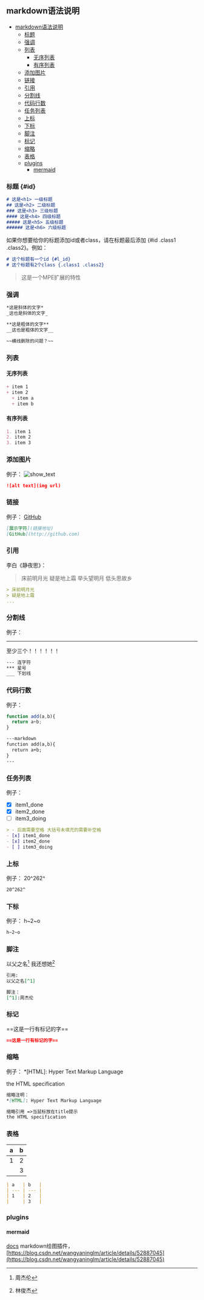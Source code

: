 ## markdown语法说明


<!-- @import "[TOC]" {cmd="toc" depthFrom=1 depthTo=6 orderedList=false} -->

<!-- code_chunk_output -->

* [markdown语法说明](#markdown语法说明)
	* [标题](#id)
	* [强调](#强调)
	* [列表](#列表)
		* [无序列表](#无序列表)
		* [有序列表](#有序列表)
	* [添加图片](#添加图片)
	* [链接](#链接)
	* [引用](#引用)
	* [分割线](#分割线)
	* [代码行数](#代码行数)
	* [任务列表](#任务列表)
	* [上标](#上标)
	* [下标](#下标)
	* [脚注](#脚注)
	* [标记](#标记)
	* [缩略](#缩略)
	* [表格](#表格)
	* [plugins](#plugins)
		* [mermaid](#mermaid)

<!-- /code_chunk_output -->


### 标题 {#id}

``` markdown
# 这是<h1> 一级标题 
## 这是<h2> 二级标题
### 这是<h3> 三级标题
#### 这是<h4> 四级标题
##### 这是<h5> 五级标题
###### 这是<h6> 六级标题
```

如果你想要给你的标题添加id或者class，请在标题最后添加  {#id .class1 .class2}。例如：

```markdown
# 这个标题有一个id {#l_id}
# 这个标题有2个class {.class1 .class2}
```

> 这是一个MPE扩展的特性

### 强调

``` markdown
*这是斜体的文字*
_这也是斜体的文字_

**这是粗体的文字**
__这也是粗体的文字__

~~横线删除的问题？~~
```

### 列表

#### 无序列表

```markdown
+ item 1
+ item 2
  + item a
  + item b
```

#### 有序列表

```markdown
1. item 1
2. item 2
3. item 3
```

### 添加图片

例子：
![show_text](https://cs-op.douyucdn.cn/dypart/2018/03/15/66435f2f10691ba07368b291bcb3f963.jpg)

```markdown
![alt text](img url)
```

### 链接

例子：
[GitHub](http://github.com)

```markdown
[展示字符](链接地址)
[GitHub](http://github.com)
```

### 引用

李白《静夜思》：
> 床前明月光
> 疑是地上霜
> 举头望明月
> 低头思故乡

```markdown
> 床前明月光
> 疑是地上霜
...
```

### 分割线

例子：
___
至少三个！！！！！！

```markdown
--- 连字符
*** 星号
___ 下划线
```

### 代码行数

例子：

``` javascript {.line-numbers}
function add(a,b){
  return a+b;
}
```

``` markdown
---markdown
function add(a,b){
  return a+b;
}
---
```

### 任务列表

例子：

- [x] item1_done
- [x] item2_done
- [ ] item3_doing

``` markdown
> - 后面需要空格 大括号未填充的需要补空格
- [x] item1_done
- [x] item2_done
- [ ] item3_doing
```

### 上标

例子：
20^262^

``` markdown
20^262^
```

### 下标

例子：
h~2~o

```markdown
h~2~o
```

### 脚注

以父之名[^1]
我还想她[^2]

[^1]:周杰伦
[^2]:林俊杰

```markdown
引用:
以父之名[^1]

脚注：
[^1]:周杰伦
```

### 标记

==这是一行有标记的字==

```markdown
==这是一行有标记的字==
```

### 缩略

例子：
*[HTML]: Hyper Text Markup Language

the HTML specification

```markdown
缩略注明：
*[HTML]: Hyper Text Markup Language

缩略引用 =>当鼠标放在title提示
the HTML specification
```

### 表格
| a   | b   |
| --- | --- |
| 1   | 2   |
|     | 3   |

```markdown
| a   | b   |
| --- | --- |
| 1   | 2   |
|     | 3   |
```

### plugins

#### mermaid

[docs](https://mermaidjs.github.io/)
markdown绘图插件，[https://blog.csdn.net/wangyaninglm/article/details/52887045](https://blog.csdn.net/wangyaninglm/article/details/52887045)